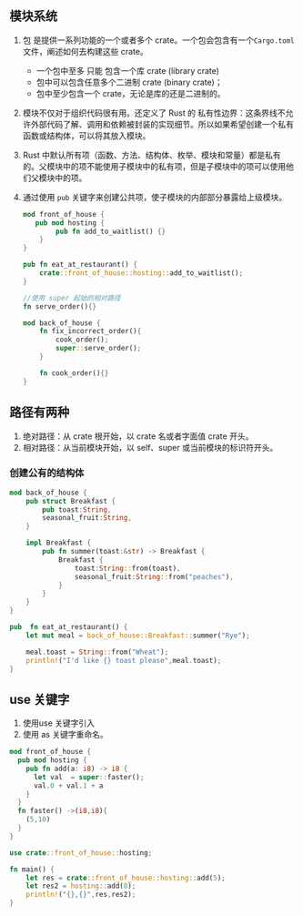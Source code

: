 ## 模块系统

1. 包 是提供一系列功能的一个或者多个 crate。一个包会包含有一个`Cargo.toml` 文件，阐述如何去构建这些 crate。

   * 一个包中至多 只能 包含一个库 crate (library crate)
   * 包中可以包含任意多个二进制 crate (binary crate)；
   * 包中至少包含一个 crate，无论是库的还是二进制的。  

2. 模块不仅对于组织代码很有用。还定义了 Rust 的 私有性边界：这条界线不允许外部代码了解、调用和依赖被封装的实现细节。所以如果希望创建一个私有函数或结构体，可以将其放入模块。

3. Rust  中默认所有项（函数、方法、结构体、枚举、模块和常量）都是私有的。父模块中的项不能使用子模块中的私有项，但是子模块中的项可以使用他们父模块中的项。

4. 通过使用 `pub` 关键字来创建公共项，使子模块的内部部分暴露给上级模块。

   ```rust
   mod front_of_house {
      pub mod hosting {
           pub fn add_to_waitlist() {}
       }
   }
   
   pub fn eat_at_restaurant() {
       crate::front_of_house::hosting::add_to_waitlist();
   }
   
   //使用 super 起始的相对路径
   fn serve_order(){}
   
   mod back_of_house {
       fn fix_incorrect_order(){
           cook_order();
           super::serve_order();
       }
   
       fn cook_order(){}
   }
   ```

## 路径有两种

1. 绝对路径：从 crate 根开始，以 crate 名或者字面值 crate 开头。
2. 相对路径：从当前模块开始，以 self、super 或当前模块的标识符开头。

### 创建公有的结构体

```rust
mod back_of_house {
    pub struct Breakfast {
        pub toast:String,
        seasonal_fruit:String,
    }

    impl Breakfast {
        pub fn summer(toast:&str) -> Breakfast {
            Breakfast {
                toast:String::from(toast),
                seasonal_fruit:String::from("peaches"),
            }
        }
    }
}

pub  fn eat_at_restaurant() {
    let mut meal = back_of_house::Breakfast::summer("Rye");

    meal.toast = String::from("Wheat");
    println!("I'd like {} toast please",meal.toast);
}
```

## use 关键字

1. 使用use 关键字引入
2. 使用 as 关键字重命名。

```rust
mod front_of_house {
  pub mod hosting {
    pub fn add(a: i8) -> i8 {
      let val  = super::faster();
      val.0 + val.1 + a
    }
  }
  fn faster() ->(i8,i8){
    (5,10)
  }
}

use crate::front_of_house::hosting;

fn main() {
    let res = crate::front_of_house::hosting::add(5);
    let res2 = hosting::add(8);
    println!("{},{}",res,res2);
}
```

